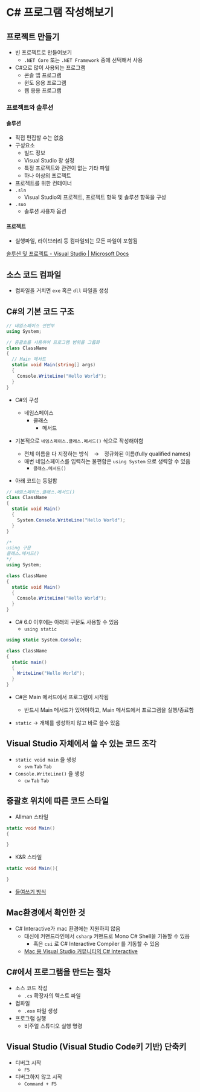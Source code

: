 # C# 프로그램 작성해보기

## 프로젝트 만들기
- 빈 프로젝트로 만들어보기
  - `.NET Core` 또는 `.NET Framework` 중에 선택해서 사용
- C#으로 많이 사용되는 프로그램
  - 콘솔 앱 프로그램
  - 윈도 응용 프로그램
  - 웹 응용 프로그램

### 프로젝트와 솔루션

#### 솔루션
- 직접 편집할 수는 없음
- 구성요소
  - 빌드 정보
  - Visual Studio 창 설정
  - 특정 프로젝트와 관련이 없는 기타 파일
  - 하나 이상의 프로젝트
- 프로젝트를 위한 컨테이너
- `.sln`
  - Visual Studio의 프로젝트, 프로젝트 항목 및 솔루션 항목을 구성
- `.suo`
  - 솔루션 사용자 옵션


#### 프로젝트
- 실행파일, 라이브러리 등 컴파일되는 모든 파일이 포함됨

[솔루션 및 프로젝트 - Visual Studio | Microsoft Docs](https://docs.microsoft.com/ko-kr/visualstudio/ide/solutions-and-projects-in-visual-studio?view=vs-2019)

## 소스 코드 컴파일
- 컴파일을 거치면 `exe` 혹은 `dll` 파일을 생성

## C#의 기본 코드 구조
```cs
// 네임스페이스 선언부
using System;

// 중괄호를 사용하여 프로그램 범위를 그룹화
class ClassName
{
  // Main 메서드
  static void Main(string[] args)
  {
    Console.WriteLine("Hello World");
  }
}

```
- C#의 구성
  - 네임스페이스
    - 클래스
      - 메서드

- 기본적으로 `네임스페이스.클래스.메서드()` 식으로 작성해야함
  - 전체 이름을 다 지정하는 방식　→　정규화된 이름(fully qualified names)
  - 매번 네임스페이스를 입력하는 불편함은 `using System` 으로 생략할 수 있음
    - `클래스.메서드()`
- 아래 코드는 동일함

```cs
// 네임스페이스.클래스.메서드()
class ClassName
{
  static void Main()
  {
    System.Console.WriteLine("Hello World");
  }
}

/*
using 구문
클래스.메서드()
*/
using System;

class ClassName
{
  static void Main()
  {
    Console.WriteLine("Hello World");
  }
}

```

- C# 6.0 이후에는 아래의 구문도 사용할 수 있음
  - `using static`

```cs
using static System.Console;

class ClassName
{
  static main()
  {
    WriteLine("Hello World");
  }
}

```

- C#은 Main 메서드에서 프로그램이 시작됨
  - 반드시 Main 메서드가 있어야하고, Main 메서드에서 프로그램을 실행/종료함

- `static` → 개체를 생성하지 않고 바로 쓸수 있음

## Visual Studio 자체에서 쓸 수 있는 코드 조각
- `static void main` 을 생성
  - `svm` `Tab` `Tab`
- `Console.WriteLine()` 을 생성
  - `cw` `Tab` `Tab`

## 중괄호 위치에 따른 코드 스타일
- Allman 스타일
```cs
static void Main()
{

}
```

- K&R 스타일
```cs
static void Main(){

}
```

- [들여쓰기 방식](https://ko.wikipedia.org/wiki/%EB%93%A4%EC%97%AC%EC%93%B0%EA%B8%B0_%EB%B0%A9%EC%8B%9D)

## Mac환경에서 확인한 것
- C# Interactive가 mac 환경에는 지원하지 않음
  - 대신에 커맨드라인에서 `csharp` 커맨드로 Mono C# Shell을 기동할 수 있음
	- 혹은 `csi` 로 C# Interactive Compiler 를 기동할 수 있음
  - [Mac 용 Visual Studio 커뮤니티의 C# Interactive](https://stackoverflow.com/questions/45517889/c-sharp-interactive-in-visual-studio-community-on-mac)

## C#에서 프로그램을 만드는 절차
- 소스 코드 작성
	- `.cs` 확장자의 텍스트 파일
- 컴파일
	- `.exe` 파일 생성
- 프로그램 실행
	- 비주얼 스튜디오 실행 명령

## Visual Studio (Visual Studio Code키 기반) 단축키
- 디버그 시작
	- `F5`
- 디버그하지 않고 시작
	- `Command + F5`
